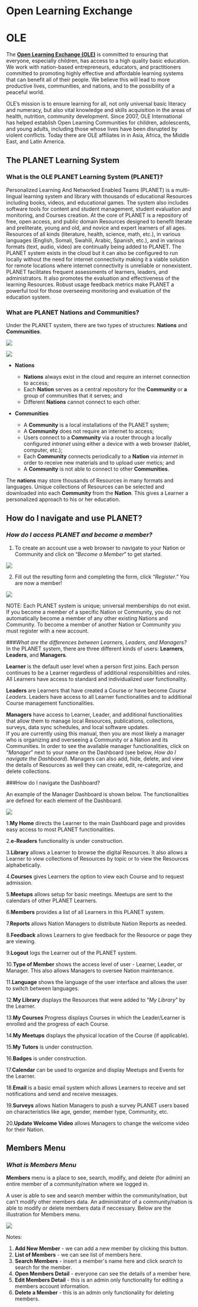 # Open Learning Exchange

# OLE

The [**Open Learning Exchange (OLE)**](http://ole.org) is committed to ensuring that everyone, especially children, has access to a high quality basic education. We work with nation-based entrepreneurs, educators, and practitioners committed to promoting highly effective and affordable learning systems that can benefit all of their people.  We believe this will lead to more productive lives, communities, and nations, and to the possibility of a peaceful world. 

OLE’s mission is to ensure learning for all, not only universal basic literacy and numeracy, but also vital knowledge and skills acquisition in the areas of health, nutrition, community development. Since 2007, OLE International has helped establish Open Learning Communities for children, adolescents, and young adults, including those whose lives have been disrupted by violent conflicts.  Today there are OLE affiliates in in Asia, Africa, the Middle East, and Latin America.

## The PLANET Learning System
### What is the OLE PLANET Learning System (PLANET)?
Personalized Learning And Networked Enabled Teams (PLANET) is a multi-lingual learning system and library with thousands of educational Resources including books, videos, and educational games.  The system also includes software tools for content and student management, student evaluation and monitoring, and Courses creation.
At the core of PLANET is a repository of free, open access, and public domain Resources designed to benefit literate and preliterate, young and old, and novice and expert learners of all ages.  Resources of all kinds (literature, health, science, math, etc.), in various languages (English, Somali, Swahili, Arabic, Spanish, etc.), and in various formats (text, audio, video) are continually being added to PLANET.
The PLANET system exists in the cloud but it can also be configured to run locally without the need for internet connectivity making it a viable solution for remote locations where internet connectivity is unreliable or nonexistent.  PLANET facilitates frequent assessments of learners, leaders, and administrators.  It also promotes the evaluation and effectiveness of the learning Resources.  Robust usage feedback metrics make PLANET a powerful tool for those overseeing monitoring and evaluation of the education system.

### What are PLANET Nations and Communities?
Under the PLANET system, there are two types of structures: **Nations** and **Communities**.

![](uploads/images/planetNationsTree.png)

![](uploads/images/planetNationsBubbles.png)

* **Nations**
  * **Nations** always exist in the cloud and require an internet connection to access;
  * Each **Nation** serves as a central repository for the **Community** or **a** group of communities that it serves; and
  * Different **Nations** cannot connect to each other.

* **Communities**
  * A **Community** is a local installations of the PLANET system;
  * A **Community** does not require an internet to access;
  * Users connect to a **Community** via a router through a locally configured _intranet_ using either a device with a web browser (tablet, computer, etc.);
  * Each **Community** connects periodically to a **Nation** via _internet_ in order to receive new materials and to upload user metics; and
  * A **Community** is not able to connect to other **Communities**.

The **nations** may store thousands of Resources in many formats and languages.  Unique collections of Resources can be selected and downloaded into each **Community** from the **Nation**.  This gives a Learner a personalized approach to his or her education.

## How do I navigate and use PLANET?
### _How do I access PLANET and become a member?_

1. To create an account use a web browser to navigate to your Nation or Community and click on “_Become a Member_” to get started.

![](uploads/images/PlanetNavigateMemberLogin.png)

2. Fill out the resulting form and completing the form, click “_Register_.” You are now a member!

![](uploads/images/planetnavigateAddmember.png)

NOTE: Each PLANET system is unique; universal memberships do not exist.  If you become a member of a specific Nation or Community, you do not automatically become a member of any other existing Nations and Community.  To become a member of another Nation or Community you must register with a new account.

###_What are the differences between Learners, Leaders, and Managers?_
In the PLANET system, there are three different kinds of users: **Learners**, **Leaders**, and **Managers**.

**Learner** is the default user level when a person first joins. Each person continues to be a Learner regardless of additional responsibilities and roles. All Learners have access to standard and individualized user functionality.

**Leaders** are Learners that have created a Course or have become _Course Leaders_. Leaders have access to all Learner functionalities and to additional Course management functionalities.

**Managers** have access to Learner, Leader, and additional functionalities that allow them to manage local Resources, publications, collections, surveys, data sync schedules, and local software updates.  
If you are currently using this manual, then you are most likely a manager who is organizing and overseeing a Community or a Nation and its Communities.  In order to see the available manager functionalities, click on “_Manager_” next to your name on the Dashboard (see below, _How do I navigate the Dashboard_). Managers can also add, hide, delete, and view the details of Resources as well they can create, edit, re-categorize, and delete collections. 

###How do I navigate the Dashboard?

An example of the Manager Dashboard is shown below. The functionalities are defined for each element of the Dashboard.

![](uploads/images/dashboard.png)

1.**My Home** directs the Learner to the main Dashboard page and provides easy access to most PLANET functionalities.

2.**e-Readers** functionality is under construction.

3.**Library** allows a Learner to browse the digital Resources.  It also allows a Learner to view collections of Resources by topic or to view the Resources alphabetically. 

4.**Courses** gives Learners the option to view each Course and to request admission.

5.**Meetups** allows setup for basic meetings.  Meetups are sent to the calendars of other PLANET Learners.

6.**Members** provides a list of all Learners in this PLANET system. 

7.**Reports** allows Nation Managers to distribute Nation Reports as needed.

8.**Feedback** allows Learners to give feedback for the Resource or page they are viewing.

9.**Logout** logs the Learner out of the PLANET system.

10.**Type of Member** shows the access level of user - Learner, Leader, or Manager. This also allows Managers to oversee Nation maintenance.

11.**Language** shows the language of the user interface and allows the user to switch between languages.

12.**My Library** displays the Resources that were added to “_My Library_” by the Learner.

13.**My Courses** Progress displays Courses in which the Leader/Learner is enrolled and the progress of each Course.

14.**My Meetups** displays the physical location of the Course (if applicable).

15.**My Tutors** is under construction.

16.**Badges** is under construction.

17.**Calendar** can be used to organize and display Meetups and Events for the Learner.

18.**Email** is a basic email system which allows Learners to receive and set notifications and send and receive messages.

19.**Surveys** allows Nation Managers to push a survey PLANET users based on characteristics like age, gender, member type, Community, etc.

20.**Update Welcome Video** allows Managers to change the welcome video for their Nation.

## Members Menu
### _What is Members Menu_
**Members** menu is a place to see, search, modify, and delete (for admin) an entire member of a community/nation where we logged in.

A user is able to see and search member within the community/nation, but can't modify other members data.
An administrator of a community/nation is able to modify or delete members data if neccessary.
Below are the illustration for Members menu.

![](uploads/images/members_menu.png)

Notes:

1. **Add New Member** - we can add a new member by clicking this button.
2. **List of Members** - we can see list of members here.
3. **Search Members** - insert a member's name here and click _search_ to search for the member.
4. **Open Members Detail** - everyone can see the details of a member here.
5. **Edit Members Detail** - this is an admin only functionality for editing a members account information.
6. **Delete a Member** - this is an admin only functionality for deleting members.
